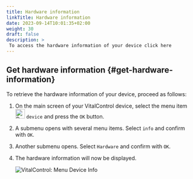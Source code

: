 ```yaml
---
title: Hardware information
linkTitle: Hardware information
date: 2023-09-14T10:01:35+02:00
weight: 30
draft: false
description: >
 To access the hardware information of your device click here
---
```

## Get hardware information {#get-hardware-information}

To retrieve the hardware information of your device, proceed as follows:

1. On the main screen of your VitalControl device, select the menu item <img src="/icons/device.svg" width="25" align="bottom" alt="Device" />  `device` and press the `OK` button.

2. A submenu opens with several menu items. Select `info` and confirm with `OK`.

3. Another submenu opens. Select `Hardware` and confirm with `OK`.

4. The hardware information will now be displayed.

   ![VitalControl: Menu Device Info](../images/hardware.png "Get hardware information")
